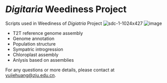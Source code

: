 # *Digitaria* Weediness Project
Scripts used in Weediness of *Digiatria* Project
![sdc-1-1024x427](https://user-images.githubusercontent.com/25509152/33837471-770be3a2-de9d-11e7-97cc-50c6224bfcc3.png)
![image](https://github.com/Ne0tea/DigitariaPop/edit/main/Crabgrass.jpg)
- T2T reference genome assembly
- Genome annotation
- Population structure
- Sympatric introgression
- Chloroplast assembly
- Anlysis based on assemblies

For any questions or more details, please contact at [yujiehuang@zju.edu.cn]().
